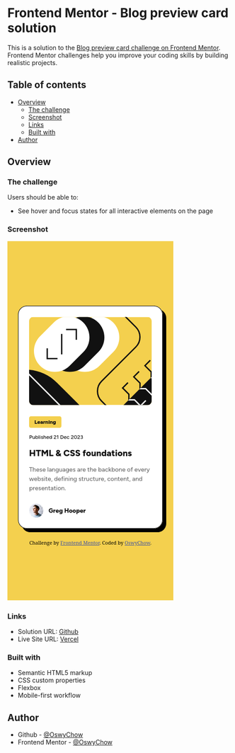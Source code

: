 # Frontend Mentor - Blog preview card solution

This is a solution to the [Blog preview card challenge on Frontend Mentor](https://www.frontendmentor.io/challenges/blog-preview-card-ckPaj01IcS). Frontend Mentor challenges help you improve your coding skills by building realistic projects. 

## Table of contents

- [Overview](#overview)
  - [The challenge](#the-challenge)
  - [Screenshot](#screenshot)
  - [Links](#links)
  - [Built with](#built-with)
- [Author](#author)

## Overview

### The challenge

Users should be able to:

- See hover and focus states for all interactive elements on the page

### Screenshot

![](./screenshot.png)

### Links

- Solution URL: [Github](https://github.com/OswyChow/frontend-mentor-blog-preview-card)
- Live Site URL: [Vercel](https://frontend-mentor-blog-preview-card-blue.vercel.app/)

### Built with

- Semantic HTML5 markup
- CSS custom properties
- Flexbox
- Mobile-first workflow

## Author

- Github - [@OswyChow](https://github.com/OswyChow)
- Frontend Mentor - [@OswyChow](https://www.frontendmentor.io/profile/OswyChow)
